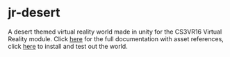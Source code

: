 # jr-desert
A desert themed virtual reality world made in unity for the CS3VR16 Virtual Reality module. 
Click [here]() for the full documentation with asset references, click [here]() to install and test out the world.
